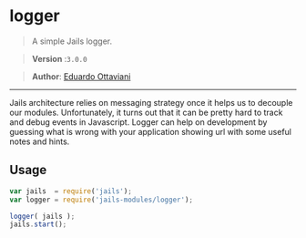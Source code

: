 # logger

> A simple Jails logger.

>**Version** :`3.0.0`

>**Author**: [Eduardo Ottaviani](//github.com/Javiani)

---

Jails architecture relies on messaging strategy once it helps us to decouple our modules. Unfortunately, it turns out that it can be pretty hard to track and debug events in Javascript. Logger can help on development by guessing what is wrong with your application showing url with some useful notes and hints.


## Usage

```js
var jails  = require('jails');
var logger = require('jails-modules/logger');

logger( jails );
jails.start();

```
